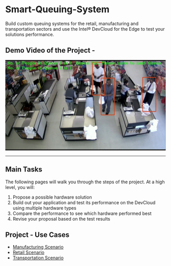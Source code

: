 # Smart-Queuing-System
Build custom queuing systems for the retail, manufacturing and transportation sectors and use the Intel® DevCloud for the Edge to test your solutions performance.

## Demo Video of the Project - 

[![Working Video](./pic.png)](https://www.youtube.com/watch?v=hSHFEZlQDLo "Working of the Project - Click to Watch!")

---

## Main Tasks
The following pages will walk you through the steps of the project. At a high level, you will:

1. Propose a possible hardware solution
2. Build out your application and test its performance on the DevCloud using multiple hardware types
3. Compare the performance to see which hardware performed best
4. Revise your proposal based on the test results

## Project - Use Cases

* [Manufacturing Scenario](./Manufacturing_Scenario.ipynb) 
* [Retail Scenario](./Retail_Scenario.ipynb)
* [Transportation Scenario](./Transportation_Scenario.ipynb) 




